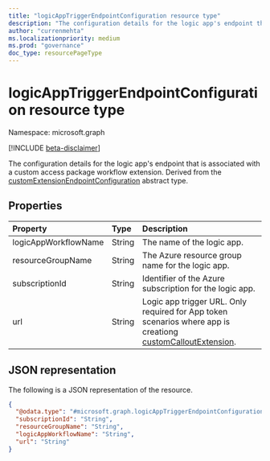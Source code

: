 ```yaml
---
title: "logicAppTriggerEndpointConfiguration resource type"
description: "The configuration details for the logic app's endpoint that is associated with a custom access package workflow extension."
author: "currenmehta"
ms.localizationpriority: medium
ms.prod: "governance"
doc_type: resourcePageType
---
```


# logicAppTriggerEndpointConfiguration resource type

Namespace: microsoft.graph

[!INCLUDE [beta-disclaimer](../../includes/beta-disclaimer.md)]

The configuration details for the logic app's endpoint that is associated with a custom access package workflow extension. Derived from the [customExtensionEndpointConfiguration](customextensionendpointconfiguration.md) abstract type.

## Properties

|Property|Type|Description|
|:---|:---|:---| 
|logicAppWorkflowName|String|The name of the logic app.|
|resourceGroupName|String|The Azure resource group name for the logic app.|
|subscriptionId|String|Identifier of the Azure subscription for the logic app.|
|url|String|Logic app trigger URL. Only required for App token scenarios where app is creationg [customCalloutExtension](../resources/customcalloutextension.md).|

## JSON representation

The following is a JSON representation of the resource.
<!-- {
  "blockType": "resource",
  "@odata.type": "microsoft.graph.logicAppTriggerEndpointConfiguration",
  "baseType": "microsoft.graph.customExtensionEndpointConfiguration"
}
-->
``` json
{
  "@odata.type": "#microsoft.graph.logicAppTriggerEndpointConfiguration",
  "subscriptionId": "String",
  "resourceGroupName": "String",
  "logicAppWorkflowName": "String",
  "url": "String"
}
```
